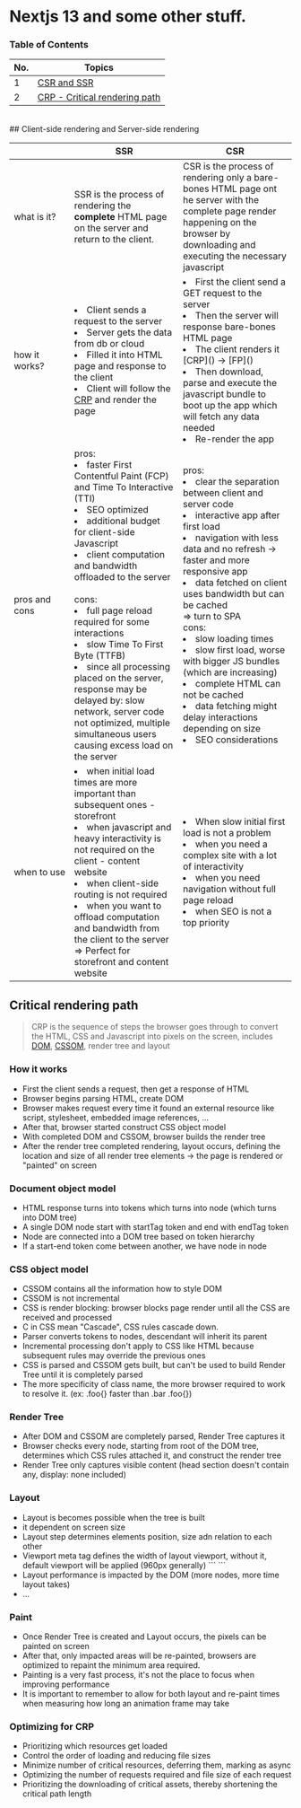 # Nextjs 13 and some other stuff.

### Table of Contents

| No. | Topics                                                                                                                                                                                                                        |
| --- | ------------------------------------------------------------------------------------------------------------------------------------------------------------------------------------------------------------------------------|
| 1   | [CSR and SSR](#client-side-rendering-and-server-side-rendering)
| 2   | [CRP - Critical rendering path](#critical-rendering-path)
<br />
## Client-side rendering and Server-side rendering
<table>
    <thead>
        <th style="width: 20vw"></th>
        <th style="width: 40vw; text-align: center">SSR</th>
        <th style="width: 40vw; text-align: center">CSR</th>
    </thead>
    <tbody style="text-align: left">
        <tr>
            <td>
                what is it?
            </td>
            <td>
                SSR is the process of rendering the <b>complete</b> HTML page on the server and return to the client.
            </td>
            <td>
                CSR is the process of rendering only a bare-bones HTML page ont he server with the complete page render happening on the browser by downloading and executing the necessary javascript
            </td>
        </tr>
        <tr>
            <td>
                how it works?
            </td>
            <td>
                <li>
                    Client sends a request to the server
                </li>
                <li>
                    Server gets the data from db or cloud
                </li>
                <li>
                    Filled it into HTML page and response to the client
                </li>
                <li>
                    Client will follow the <a href="https://developer.mozilla.org/en-US/docs/Web/Performance/Critical_rendering_path" target="_blank">CRP</a> and render the page
                </li>
            </td>
            <td>
                <li>
                    First the client send a GET request to the server
                </li>
                <li>
                    Then the server will response bare-bones HTML page
                </li>
                <li>
                    The client renders it [CRP]() -> [FP]()
                </li>
                <li>
                    Then download, parse and execute the javascript bundle to boot up the app which will fetch any data needed
                </li>
                <li>
                    Re-render the app
                </li>
            </td>
        </tr>
        <tr>
            <td>
                pros and cons
            </td>
            <td>
                pros:
                <br />
                <li>
                    faster First Contentful Paint (FCP) and Time To Interactive (TTI)
                </li>
                <li>
                    SEO optimized
                </li>
                <li>
                    additional budget for client-side Javascript
                </li>
                <li>
                    client computation and bandwidth offloaded to the server
                </li>
                <br />
                cons:
                <br />
                <li>
                    full page reload required for some interactions
                </li>
                <li>
                    slow Time To First Byte (TTFB)
                </li>
                <li>
                    since all processing placed on the server, response may be delayed by: slow network, server code not optimized, multiple simultaneous users causing excess load on the server
                </li>
            </td>
            <td>
                pros:
                <br />
                <li>
                    clear the separation between client and server code
                </li>
                <li>
                    interactive app after first load
                </li>
                <li>navigation with less data and no refresh -> faster and more responsive app</li>
                <li>data fetched on client uses bandwidth but can be cached</li>
                => turn to SPA
                <br />
                cons:
                <br />
                <li>slow loading times</li>
                <li>slow first load, worse with bigger JS bundles (which are increasing)</li>
                <li>complete HTML can not be cached</li>
                <li>data fetching might delay interactions depending on size</li>
                <li>SEO considerations</li>
            </td>
        </tr>
        <tr>
            <td>
                when to use
            </td>
            <td>
                <li>
                    when initial load times are more important than subsequent ones - storefront
                </li>
                <li>
                    when javascript and heavy interactivity is not required on the client - content website
                </li>
                <li>
                    when client-side routing is not required
                </li>
                <li>
                    when you want to offload computation and bandwidth from the client to the server
                </li>
                => Perfect for storefront and content website
            </td>
            <td>
                <li>When slow initial first load is not a problem</li>
                <li>when you need a complex site with a lot of interactivity</li>
                <li>when you need navigation without full page reload</li>
                <li>when SEO is not a top priority</li>
            </td>
        </tr>
    </tbody>
</table>

## Critical rendering path
> CRP is the sequence of steps the browser goes through to convert the HTML, CSS and Javascript into pixels on the screen, includes [DOM](https://developer.mozilla.org/en-US/docs/Web/API/Document_Object_Model), [CSSOM](https://developer.mozilla.org/en-US/docs/Web/API/CSS_Object_Model), render tree and layout

### How it works
<ul>
    <li>First the client sends a request, then get a response of HTML</li>
    <li>Browser begins parsing HTML, create DOM</li>
    <li>Browser makes request every time it found an external resource like script, stylesheet, embedded image references, ...</li>
    <li>After that, browser started construct CSS object model</li>
    <li>With completed DOM and CSSOM, browser builds the render tree</li>
    <li>After the render tree completed rendering, layout occurs, defining the location and size of all render tree elements -> the page is rendered or "painted" on screen</li>
</ul>

### Document object model
<ul>
    <li>HTML response turns into tokens which turns into node (which turns into DOM tree)</li>
    <li>A single DOM node start with startTag token and end with endTag token</li>
    <li>Node are connected into a DOM tree based on token hierarchy</li>
    <li>If a start-end token come between another, we have node in node</li>
</ul>

### CSS object model
<ul>
    <li>CSSOM contains all the information how to style DOM</li>
    <li>CSSOM is not incremental</li>
    <li>CSS is render blocking: browser blocks page render until all the CSS are received and processed</li>
    <li>C in CSS mean "Cascade", CSS rules cascade down.</li>
    <li>Parser converts tokens to nodes, descendant will inherit its parent</li>
    <li>Incremental processing don't apply to CSS like HTML because subsequent rules may override the previous ones</li>
    <li>CSS is parsed and CSSOM gets built, but can't be used to build Render Tree until it is completely parsed</li>
    <li>The more specificity of class name, the more browser required to work to resolve it. (ex: .foo{} faster than .bar .foo{})</li>
</ul>

### Render Tree
<ul>
    <li>After DOM and CSSOM are completely parsed, Render Tree captures it</li>
    <li>Browser checks every node, starting from root of the DOM tree, determines which CSS rules attached it, and construct the render tree</li>
    <li>Render Tree only captures visible content (head section doesn't contain any, display: none included)</li>
</ul>

### Layout
<ul>
    <li>Layout is becomes possible when the tree is built</li>
    <li>it dependent on screen size</li>
    <li>Layout step determines elements position, size adn relation to each other</li>
    <li>
        Viewport meta tag defines the width of layout viewport, without it, default viewport will be applied (960px generally)
        ```
        <meta name="viewport" content="width=device-width">
        ```
    </li>
    <li>Layout performance is impacted by the DOM (more nodes, more time layout takes)</li>
    <li>...</li>
</ul>

### Paint
<ul>
    <li>Once Render Tree is created and Layout occurs, the pixels can be painted on screen</li>
    <li>After that, only impacted areas will be re-painted, browsers are optimized to repaint the minimum area required.</li>
    <li>Painting is a very fast process, it's not the place to focus when improving performance</li>
    <li>It is important to remember to allow for both layout and re-paint times when measuring how long an animation frame may take</li>
</ul>

### Optimizing for CRP
<ul>
    <li>Prioritizing which resources get loaded</li>
    <li>Control the order of loading and reducing file sizes</li>
    <li>Minimize number of critical resources, deferring them, marking as async</li>
    <li>Optimizing the number of requests required and file size of each request</li>
    <li>Prioritizing the downloading of critical assets, thereby shortening the critical path length</li>
</ul>